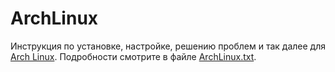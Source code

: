 # ArchLinux
Инструкция по установке, настройке, решению проблем и так далее для [Arch Linux](https://archlinux.org/).
Подробности смотрите в файле [ArchLinux.txt](ArchLinux.txt).
